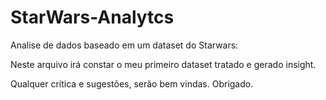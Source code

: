 # StarWars-Analytcs
Analise de dados baseado em um dataset do Starwars:

Neste arquivo irá constar o meu primeiro dataset tratado e gerado insight. 

Qualquer crítica e sugestões, serão bem vindas. 
Obrigado.
